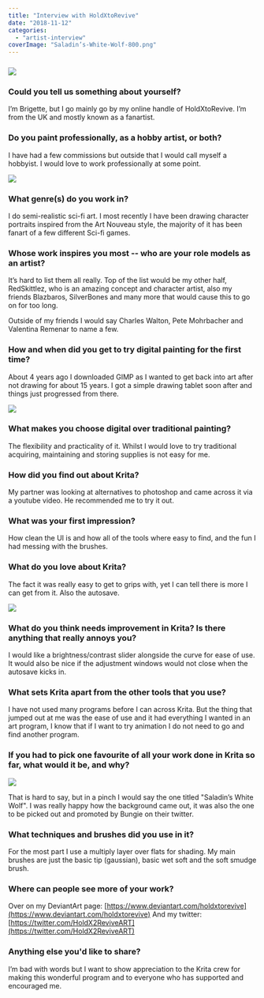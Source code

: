 ```yaml
---
title: "Interview with HoldXtoRevive"
date: "2018-11-12"
categories: 
  - "artist-interview"
coverImage: "Saladin’s-White-Wolf-800.png"
---
```


### ![](/images/posts/2018/destinytitansmall-800.png)

### Could you tell us something about yourself?

I’m Brigette, but I go mainly go by my online handle of HoldXtoRevive. I’m from the UK and mostly known as a fanartist.

### Do you paint professionally, as a hobby artist, or both?

I have had a few commissions but outside that I would call myself a hobbyist. I would love to work professionally at some point.

![](/images/posts/2018/colinstitan-800.png)

### What genre(s) do you work in?

I do semi-realistic sci-fi art. I most recently I have been drawing character portraits inspired from the Art Nouveau style, the majority of it has been fanart of a few different Sci-fi games.

### Whose work inspires you most -- who are your role models as an artist?

It’s hard to list them all really. Top of the list would be my other half, RedSkittlez, who is an amazing concept and character artist, also my friends Blazbaros, SilverBones and many more that would cause this to go on for too long.

Outside of my friends I would say Charles Walton, Pete Mohrbacher and Valentina Remenar to name a few.

### How and when did you get to try digital painting for the first time?

About 4 years ago I downloaded GIMP as I wanted to get back into art after not drawing for about 15 years. I got a simple drawing tablet soon after and things just progressed from there.

![](/images/posts/2018/arcsoul-800.png)

### What makes you choose digital over traditional painting?

The flexibility and practicality of it. Whilst I would love to try traditional acquiring, maintaining and storing supplies is not easy for me.

### How did you find out about Krita?

My partner was looking at alternatives to photoshop and came across it via a youtube video. He recommended me to try it out.

### What was your first impression?

How clean the UI is and how all of the tools where easy to find, and the fun I had messing with the brushes.

### What do you love about Krita?

The fact it was really easy to get to grips with, yet I can tell there is more I can get from it. Also the autosave.

![](/images/posts/2018/gtfo-campain-posterfinal-800.png)

### What do you think needs improvement in Krita? Is there anything that really annoys you?

I would like a brightness/contrast slider alongside the curve for ease of use. It would also be nice if the adjustment windows would not close when the autosave kicks in.

### What sets Krita apart from the other tools that you use?

I have not used many programs before I can across Krita. But the thing that jumped out at me was the ease of use and it had everything I wanted in an art program, I know that if I want to try animation I do not need to go and find another program.

### If you had to pick one favourite of all your work done in Krita so far, what would it be, and why?

![](/images/posts/2018/Saladin’s-White-Wolf-800.png)

That is hard to say, but in a pinch I would say the one titled "Saladin’s White Wolf". I was really happy how the background came out, it was also the one to be picked out and promoted by Bungie on their twitter.

### What techniques and brushes did you use in it?

For the most part I use a multiply layer over flats for shading. My main brushes are just the basic tip (gaussian), basic wet soft and the soft smudge brush.

### Where can people see more of your work?

Over on my DeviantArt page: [https://www.deviantart.com/holdxtorevive](https://www.deviantart.com/holdxtorevive) And my twitter: [https://twitter.com/HoldX2ReviveART](https://twitter.com/HoldX2ReviveART)

### Anything else you'd like to share?

I’m bad with words but I want to show appreciation to the Krita crew for making this wonderful program and to everyone who has supported and encouraged me.
